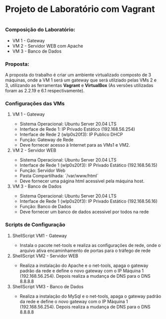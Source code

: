 <h1>Projeto de Laboratório com Vagrant<h1>
<h3>Composição do Laboratório: </h3>

<ul>
    <li>VM 1 - Gateway</li>
    <li>VM 2 - Servidor WEB com Apache</li>
    <li>VM 3 - Banco de Dados</li>
</ul>

<h3>Proposta: </h3>
<p>A proposta do trabalho é criar um ambiente virtualizado composto de 3 máquinas, onde a VM 1 será um gateway que será utilziado pelas VMs 2 e 3, utilizando as ferramentas <b>Vagrant</b> e <b>VirtualBox</b> (As versões utilizadas foram as 2.2.19 e 6.1 respectivamente).</p>

<h3>Configurações das VMs</h3>

<ol>
    <li>VM 1 - Gateway</li>
    <ul>
        <li>Sistema Operacional: Ubuntu Server 20.04 LTS</li>
        <li>Interface de Rede 1: IP Privado Estático (192.168.56.254)</li>
        <li>Interface de Rede 2 (wlp0s20f3): IP Publico DHCP</li>
        <li>Função: Gateway de Rede</li>
        <li>Deve fornecer acesso à Internet para as VMs1 e VM2.</li>
    </ul>
    <li>VM 2 - Servidor WEB</li>
    <ul>
        <li>Sistema Operacional: Ubuntu Server 20.04 LTS</li>
        <li>Interface de Rede 1 (wlp0s20f3): IP Privado Estático (192.168.56.15)</li>
        <li>Função: Servidor Web</li>
        <li>Pasta Compartilhada: `/var/www/html`</li>
        <li>Deve fornecer uma página html acessivel pela máquina host.</li>
    </ul>
    <li>VM 3 - Banco de Dados</li>
    <ul>
        <li>Sistema Operacional: Ubuntu Server 20.04 LTS</li>
        <li>Interface de Rede 1 (wlp0s20f3): IP Privado Estático (192.168.56.16)</li>
        <li>Função: Banco de Dados</li>
        <li>Deve fornecer um banco de dados acessivel por todos na rede</li>
    </ul>
</ol>

<h3>Scripts de Configuração</h3>

<ol>
    <li>ShellScript VM1 - Gateway</li>
    <ul>
        <li> Instala o pacote net-tools e realiza as configurações de rede, onde o arquivo ativa encaminhamento de portas para o tráfego de rede 
    </ul>
    <li>ShellScript VM2 - Servidor WEB</li>
    <ul>
        <li> Realiza a instalação do Apache e o net-tools, apaga o gateway padrão da rede e define o novo gateway com o IP Máquina 1 (192.168.56.254). Depois realiza a mudança de DNS para o DNS 8.8.8.8
    </ul>
    <li>ShellScript VM3 - Banco de Dados</li>
    <ul>
        <li>Realiza a instalação do MySql e o net-tools, apaga o gateway padrão da rede e define o novo gateway com o IP Máquina 1 (192.168.56.254). Depois realiza a mudança de DNS para o DNS 8.8.8.8
    </ul>
</ol>